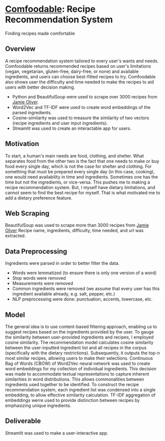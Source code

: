 # [Comfoodable](https://comfoodable.streamlit.app/): Recipe Recommendation System 
Finding recipes made comfortable

## Overview
A recipe recommendation system tailored to every user's wants and needs.
Comfoodable returns recommended recipes based on user's limitations (vegan, vegetarian, gluten-free, dairy-free, or none) and available ingredients, and users can choose best-fitted recipes to try. Comfoodable also shows user the difficulty and time needed to make the recipes to aid users with better decision making.
- Python and BeautifulSoup were used to scrape over 3000 recipes from [Jamie Oliver](https://www.jamieoliver.com/).
- Word2Vec and TF-IDF were used to create word embeddings of the parsed ingredients.
- Cosine-similarity was used to measure the similarity of two vectors (recipe ingredients and user input ingredients).
- Streamlit was used to create an interactable app for users.

## Motivation
To start, a human's main needs are food, clothing, and shelter. What separates food from the other two is the fact that one needs to make or buy food every single day, which is not the case for shelter and clothing. For something that must be prepared every single day (in this case, cooking), one would need availability in time and ingredients. Sometimes one has the time but not the ingredients, or vice-versa. This pushes me to making a recipe recommendation system. But, I myself have dietary limitations, and cannot seem to find the best recipe for myself. That is what motivated me to add a dietary preference feature.

## Web Scraping
BeautifulSoup was used to scrape more than 3000 recipes from [Jamie Oliver](https://www.jamieoliver.com/)
Recipe name, ingredients, difficulty, time needed, and url was extracted.

## Data Preprocessing
Ingredients were parsed in order to better filter the data. 
- Words were lemmatized (to ensure there is only one version of a word)
- Stop words were removed
- Measurements were removed
- Common ingredients were removed (we assume that every user has this ingredient available already, e.g. salt, pepper, etc.)
- NLP preprocessing were done: punctuation, accents, lowercase, etc.

## Model
The general idea is to use content-based filtering approach, enabling us to suggest recipes based on the ingredients provided by the user. To gauge the similarity between user-provided ingredients and recipes, I employed cosine similarity. The recommendation model calculates cosine similarity between the user-inputted ingredient list and all recipes in the corpus (specifically with the dietary restrictions). Subsequently, it outputs the top-n most similar recipes, allowing users to make their selections.
Continuous Bag of Words (CBOW) of Word2Vec neural network was used to create word embeddings for my collection of individual ingredients. This decision was made to accommodate textual representations to capture inherent similarities in word distributions. This allows commonalities between ingredients used together to be identified. 
To construct the recipe recommendation system, each ingredient list was condensed into a single embedding, to allow effective similarity calculation. TF-IDF aggregation of embeddings werre used to provide distinction between recipes by emphasizing unique ingredients.

## Deliverable
Streamlit was used to make a user-interactive app.







